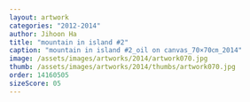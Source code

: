 ```yaml
---
layout: artwork
categories: "2012-2014"
author: Jihoon Ha
title: "mountain in island #2"
caption: "mountain in island #2_oil on canvas_70×70㎝_2014"
image: /assets/images/artworks/2014/artwork070.jpg
thumb: /assets/images/artworks/2014/thumbs/artwork070.jpg
order: 14160505
sizeScore: 05
---
```

